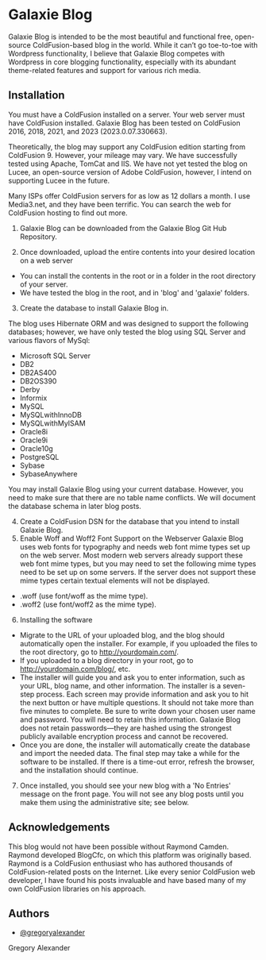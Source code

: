 
# Galaxie Blog
Galaxie Blog is intended to be the most beautiful and functional free, open-source ColdFusion-based blog in the world. While it can’t go toe-to-toe with Wordpress functionality, I believe that Galaxie Blog competes with Wordpress in core blogging functionality, especially with its abundant theme-related features and support for various rich media.

## Installation

You must have a ColdFusion installed on a server.
Your web server must have ColdFusion installed. Galaxie Blog has been tested on ColdFusion 2016, 2018, 2021, and 2023 (2023.0.07.330663).

Theoretically, the blog may support any ColdFusion edition starting from ColdFusion 9. However, your mileage may vary.
We have successfully tested using Apache, TomCat and IIS.
We have not yet tested the blog on Lucee, an open-source version of Adobe ColdFusion, however, I intend on supporting Lucee in the future.

Many ISPs offer ColdFusion servers for as low as 12 dollars a month. I use Media3.net, and they have been terrific. You can search the web for ColdFusion hosting to find out more.

1. Galaxie Blog can be downloaded from the Galaxie Blog Git Hub Repository.

2.  Once downloaded, upload the entire contents into your desired location on a web server
- You can install the contents in the root or in a folder in the root directory of your server.
- We have tested the blog in the root, and in 'blog' and 'galaxie' folders.

3. Create the database to install Galaxie Blog in.

The blog uses Hibernate ORM and was designed to support the following databases; however, we have only tested the blog using SQL Server and various flavors of MySql:
- Microsoft SQL Server
- DB2
- DB2AS400
- DB2OS390
- Derby
- Informix
- MySQL
- MySQLwithInnoDB
- MySQLwithMyISAM
- Oracle8i
- Oracle9i
- Oracle10g
- PostgreSQL
- Sybase
- SybaseAnywhere

You may install Galaxie Blog using your current database. However, you need to make sure that there are no table name conflicts. We will document the database schema in later blog posts.

4. Create a ColdFusion DSN for the database that you intend to install Galaxie Blog.
5. Enable Woff and Woff2 Font Support on the Webserver
Galaxie Blog uses web fonts for typography and needs web font mime types set up on the web server. Most modern web servers already support these web font mime types, but you may need to set the following mime types need to be set up on some servers. If the server does not support these mime types certain textual elements will not be displayed. 

- .woff (use font/woff as the mime type).
- .woff2 (use font/woff2 as the mime type).

6. Installing the software

- Migrate to the URL of your uploaded blog, and the blog should automatically open the installer. For example, if you uploaded the files to the root directory, go to http://yourdomain.com/.
- If you uploaded to a blog directory in your root, go to http://yourdomain.com/blog/, etc.
- The installer will guide you and ask you to enter information, such as your URL, blog name, and other information. 
The installer is a seven-step process. Each screen may provide information and ask you to hit the next button or have multiple questions. It should not take more than five minutes to complete.
Be sure to write down your chosen user name and password. You will need to retain this information. Galaxie Blog does not retain passwords—they are hashed using the strongest publicly available encryption process and cannot be recovered.
- Once you are done, the installer will automatically create the database and import the needed data. The final step may take a while for the software to be installed. If there is a time-out error, refresh the browser, and the installation should continue.

7. Once installed, you should see your new blog with a 'No Entries' message on the front page. You will not see any blog posts until you make them using the administrative site; see below.
    
## Acknowledgements

This blog would not have been possible without Raymond Camden. Raymond developed BlogCfc, on which this platform was originally based. Raymond is a ColdFusion enthusiast who has authored thousands of ColdFusion-related posts on the Internet. Like every senior ColdFusion web developer, I have found his posts invaluable and have based many of my own ColdFusion libraries on his approach.

## Authors

- [@gregoryalexander](https://github.com/GregoryAlexander77)

Gregory Alexander
